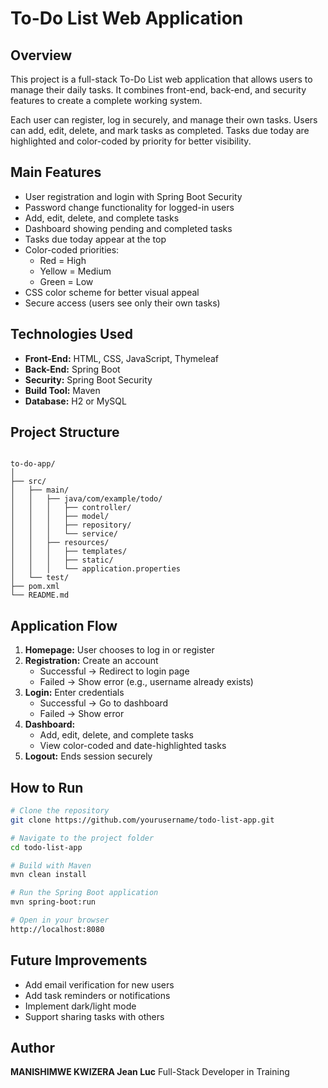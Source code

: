 
# To-Do List Web Application

## Overview
This project is a full-stack To-Do List web application that allows users to manage their daily tasks. It combines front-end, back-end, and security features to create a complete working system.

Each user can register, log in securely, and manage their own tasks. Users can add, edit, delete, and mark tasks as completed. Tasks due today are highlighted and color-coded by priority for better visibility.

## Main Features
- User registration and login with Spring Boot Security
- Password change functionality for logged-in users
- Add, edit, delete, and complete tasks
- Dashboard showing pending and completed tasks
- Tasks due today appear at the top
- Color-coded priorities:
  - Red = High
  - Yellow = Medium
  - Green = Low
- CSS color scheme for better visual appeal
- Secure access (users see only their own tasks)

## Technologies Used
- **Front-End:** HTML, CSS, JavaScript, Thymeleaf  
- **Back-End:** Spring Boot  
- **Security:** Spring Boot Security  
- **Build Tool:** Maven  
- **Database:** H2 or MySQL  

## Project Structure
```

to-do-app/
│
├── src/
│   ├── main/
│   │   ├── java/com/example/todo/
│   │   │   ├── controller/
│   │   │   ├── model/
│   │   │   ├── repository/
│   │   │   └── service/
│   │   ├── resources/
│   │   │   ├── templates/
│   │   │   ├── static/
│   │   │   └── application.properties
│   └── test/
├── pom.xml
└── README.md

````

## Application Flow
1. **Homepage:** User chooses to log in or register
2. **Registration:** Create an account
   - Successful → Redirect to login page
   - Failed → Show error (e.g., username already exists)
3. **Login:** Enter credentials
   - Successful → Go to dashboard
   - Failed → Show error
4. **Dashboard:**
   - Add, edit, delete, and complete tasks
   - View color-coded and date-highlighted tasks
5. **Logout:** Ends session securely

## How to Run
```bash
# Clone the repository
git clone https://github.com/yourusername/todo-list-app.git

# Navigate to the project folder
cd todo-list-app

# Build with Maven
mvn clean install

# Run the Spring Boot application
mvn spring-boot:run

# Open in your browser
http://localhost:8080
````

## Future Improvements

* Add email verification for new users
* Add task reminders or notifications
* Implement dark/light mode
* Support sharing tasks with others

## Author

**MANISHIMWE KWIZERA Jean Luc**
Full-Stack Developer in Training

